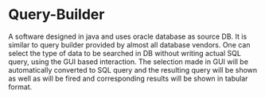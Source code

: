 # Query-Builder
A software designed in java and uses oracle database as source DB. It is similar to query builder provided by almost all database vendors. One can select the type of data to be searched in DB without writing actual SQL query, using the GUI based interaction. The selection made in GUI will be automatically converted to SQL query and the resulting query will be shown as well as will be fired and corresponding results will be shown in tabular format.
